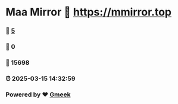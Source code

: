 # Maa Mirror :link: https://mmirror.top 
### :page_facing_up: [5](https://mmirror.top/tag.html) 
### :speech_balloon: 0 
### :hibiscus: 15698 
### :alarm_clock: 2025-03-15 14:32:59 
### Powered by :heart: [Gmeek](https://github.com/Meekdai/Gmeek)
